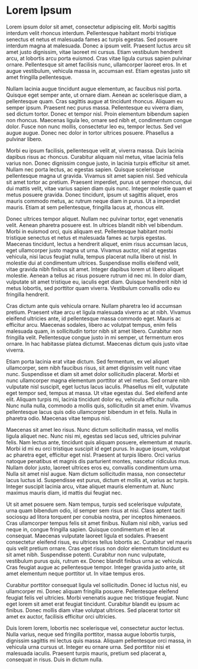 # Lorem Ipsum

Lorem ipsum dolor sit amet, consectetur adipiscing elit. Morbi sagittis interdum velit rhoncus interdum. Pellentesque habitant morbi tristique senectus et netus et malesuada fames ac turpis egestas. Sed posuere interdum magna at malesuada. Donec a ipsum velit. Praesent luctus arcu sit amet justo dignissim, vitae laoreet mi cursus. Etiam vestibulum hendrerit arcu, at lobortis arcu porta euismod. Cras vitae ligula cursus sapien pulvinar ornare. Pellentesque sit amet facilisis nunc, ullamcorper laoreet eros. In et augue vestibulum, vehicula massa in, accumsan est. Etiam egestas justo sit amet fringilla pellentesque.

Nullam lacinia augue tincidunt augue elementum, ac faucibus nisl porta. Quisque eget semper ante, ut ornare diam. Aenean ac scelerisque diam, a pellentesque quam. Cras sagittis augue at tincidunt rhoncus. Aliquam eu semper ipsum. Praesent nec purus massa. Pellentesque eu viverra diam, sed dictum tortor. Donec et tempor nisl. Proin elementum bibendum sapien non rhoncus. Maecenas ligula leo, ornare sed nibh et, condimentum congue dolor. Fusce non nunc mollis, consectetur leo eu, tempor lectus. Sed vel augue augue. Donec nec dolor in tortor ultrices posuere. Phasellus a pulvinar libero.

Morbi eu ipsum facilisis, pellentesque velit at, viverra massa. Duis lacinia dapibus risus ac rhoncus. Curabitur aliquam nisl metus, vitae lacinia felis varius non. Donec dignissim congue justo, in lacinia turpis efficitur sit amet. Nullam nec porta lectus, ac egestas sapien. Quisque scelerisque pellentesque magna ut gravida. Vivamus sit amet sapien nisl. Sed vehicula sit amet tortor ac pretium. Praesent imperdiet, purus ut semper rhoncus, dui dui mattis velit, vitae varius sapien diam quis nunc. Integer molestie quam et metus posuere gravida. Donec tincidunt, ipsum ut sagittis aliquet, eros mauris commodo metus, ac rutrum neque diam in purus. Ut a imperdiet mauris. Etiam at sem pellentesque, fringilla lacus at, rhoncus elit.

Donec ultrices tempor aliquet. Nullam nec pulvinar tortor, eget venenatis velit. Aenean pharetra posuere est. In ultrices blandit nibh vel bibendum. Morbi in euismod orci, quis aliquam est. Pellentesque habitant morbi tristique senectus et netus et malesuada fames ac turpis egestas. Maecenas tincidunt, lectus a hendrerit aliquet, enim risus accumsan lacus, eget ullamcorper justo magna ut urna. Vivamus auctor, nisl at egestas vehicula, nisi lacus feugiat nulla, tempus placerat nulla libero ut nisl. In molestie dui at condimentum ultrices. Suspendisse mollis eleifend velit, vitae gravida nibh finibus sit amet. Integer dapibus lorem ut libero aliquet molestie. Aenean a tellus ac risus posuere rutrum id nec mi. In dolor diam, vulputate sit amet tristique eu, iaculis eget diam. Quisque hendrerit nibh id metus lobortis, sed porttitor quam viverra. Vestibulum convallis odio eu fringilla hendrerit.

Cras dictum ante quis vehicula ornare. Nullam pharetra leo id accumsan pretium. Praesent vitae arcu et ligula malesuada viverra ac at nibh. Vivamus eleifend ultricies ante, id pellentesque massa commodo eget. Mauris ac efficitur arcu. Maecenas sodales, libero ac volutpat tempus, enim felis malesuada quam, in sollicitudin tortor nibh sit amet libero. Curabitur non fringilla velit. Pellentesque congue justo in mi semper, ut fermentum eros ornare. In hac habitasse platea dictumst. Maecenas dictum quis justo vitae viverra.

Etiam porta lacinia erat vitae dictum. Sed fermentum, ex vel aliquet ullamcorper, sem nibh faucibus risus, sit amet dignissim velit nunc vitae nunc. Suspendisse et diam sit amet dolor sollicitudin placerat. Morbi et nunc ullamcorper magna elementum porttitor at vel metus. Sed ornare nibh vulputate nisl suscipit, eget luctus lacus iaculis. Phasellus mi elit, vulputate eget tempor sed, tempus at massa. Ut vitae egestas dui. Sed eleifend ante elit. Aliquam turpis mi, lacinia tincidunt dolor eu, vehicula efficitur nulla. Nunc nulla nulla, commodo a mollis quis, sollicitudin sit amet enim. Vivamus pellentesque lacus quis odio ullamcorper bibendum in et felis. Nulla in pharetra odio. Maecenas vitae tempus nisl.

Maecenas sit amet leo risus. Nunc dictum sollicitudin massa, vel mollis ligula aliquet nec. Nunc nisi mi, egestas sed lacus sed, ultricies pulvinar felis. Nam lectus ante, tincidunt quis aliquam posuere, elementum at mauris. Morbi id mi eu orci tristique suscipit id eget purus. In augue ipsum, volutpat ac pharetra eget, efficitur eget nisl. Praesent at turpis libero. Orci varius natoque penatibus et magnis dis parturient montes, nascetur ridiculus mus. Nullam dolor justo, laoreet ultrices eros eu, convallis condimentum urna. Nulla sit amet nisl augue. Nam dictum sollicitudin massa, non consectetur lacus luctus id. Suspendisse est purus, dictum et mollis at, varius ac turpis. Integer suscipit lacinia arcu, vitae aliquet mauris elementum at. Nunc maximus mauris diam, id mattis dui feugiat nec.

Ut sit amet posuere sem. Nam tempus, turpis sed scelerisque vulputate, urna quam bibendum odio, id semper sem risus at nisi. Class aptent taciti sociosqu ad litora torquent per conubia nostra, per inceptos himenaeos. Cras ullamcorper tempus felis sit amet finibus. Nullam nisl nibh, varius sed neque in, congue fringilla sapien. Quisque condimentum et leo at consequat. Maecenas vulputate laoreet ligula et sodales. Praesent consectetur eleifend risus, eu ultrices tellus lobortis ac. Curabitur vel mauris quis velit pretium ornare. Cras eget risus non dolor elementum tincidunt eu sit amet nibh. Suspendisse potenti. Curabitur non nunc vulputate, vestibulum purus quis, rutrum ex. Donec blandit finibus urna ac vehicula. Cras feugiat augue ac pellentesque tempor. Integer gravida justo ante, sit amet elementum neque porttitor ut. In vitae tempus eros.

Curabitur porttitor consequat ligula vel sollicitudin. Donec id luctus nisl, eu ullamcorper mi. Donec aliquam fringilla posuere. Pellentesque eleifend feugiat felis vel ultricies. Morbi venenatis augue nec tristique feugiat. Nunc eget lorem sit amet erat feugiat tincidunt. Curabitur blandit eu ipsum ac finibus. Donec mollis diam vitae volutpat ultrices. Sed placerat tortor sit amet ex auctor, facilisis efficitur orci ultricies.

Duis lorem lorem, lobortis nec scelerisque vel, consectetur auctor lectus. Nulla varius, neque sed fringilla porttitor, massa augue lobortis turpis, dignissim sagittis mi lectus quis massa. Aliquam pellentesque orci massa, in vehicula urna cursus ut. Integer eu ornare urna. Sed porttitor nisi et malesuada iaculis. Praesent turpis mauris, pretium sed placerat a, consequat in risus. Duis in dictum nulla.

